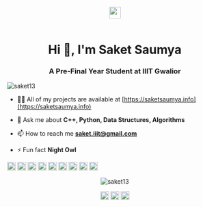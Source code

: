 
<!--
**saket13/saket13** is a ✨ _special_ ✨ repository because its `README.md` (this file) appears on your GitHub profile.

Here are some ideas to get you started:

- 🔭 I’m currently working on ...
- 🌱 I’m currently learning ...
- 👯 I’m looking to collaborate on ...
- 🤔 I’m looking for help with ...
- 💬 Ask me about ...
- 📫 How to reach me: ...
- 😄 Pronouns: ...
- ⚡ Fun fact: ...
-->
<p align="center">
  <img src="https://user-images.githubusercontent.com/5679180/79618120-0daffb80-80be-11ea-819e-d2b0fa904d07.gif" width="27px">
  <br><br>
</p>
<h1 align="center">Hi 👋, I'm Saket Saumya</h1>
<h3 align="center">A Pre-Final Year Student at IIIT Gwalior</h3>
<p align="left"> <img src="https://komarev.com/ghpvc/?username=saket13" alt="saket13" /> </p>

- 👨‍💻 All of my projects are available at [https://saketsaumya.info](https://saketsaumya.info)

- 💬 Ask me about **C++, Python, Data Structures, Algorithms**

- 📫 How to reach me **saket.iiit@gmail.com**

- ⚡ Fun fact **Night Owl**

<p align="left"><img src="https://konpa.github.io/devicon/devicon.git/icons/bootstrap/bootstrap-plain.svg" alt="bootstrap" width="20" height="20"/> <img src="https://konpa.github.io/devicon/devicon.git/icons/c/c-original.svg" alt="c" width="20" height="20"/> <img src="https://konpa.github.io/devicon/devicon.git/icons/cplusplus/cplusplus-original.svg" alt="cplusplus" width="20" height="20"/> <img src="https://konpa.github.io/devicon/devicon.git/icons/css3/css3-original-wordmark.svg" alt="css3" width="20" height="20"/> <img src="https://konpa.github.io/devicon/devicon.git/icons/django/django-original.svg" alt="django" width="20" height="20"/> <img src="https://konpa.github.io/devicon/devicon.git/icons/html5/html5-original-wordmark.svg" alt="html5" width="20" height="20"/> <img src="https://konpa.github.io/devicon/devicon.git/icons/javascript/javascript-original.svg" alt="javascript" width="20" height="20"/> <img src="https://konpa.github.io/devicon/devicon.git/icons/mysql/mysql-original-wordmark.svg" alt="mysql" width="20" height="20"/> <img src="https://konpa.github.io/devicon/devicon.git/icons/python/python-original-wordmark.svg" alt="python" width="20" height="20"/></p><p align="center"> <img src="https://github-readme-stats.vercel.app/api?username=saket13&show_icons=true" alt="saket13" /> </p>

<p align="center"> 
<a href="https://linkedin.com/in/saket13" target="blank"><img align="center" src="https://cdn.jsdelivr.net/npm/simple-icons@3.0.1/icons/linkedin.svg" alt="saket13" height="20" width="20" /></a>
<a href="https://fb.com/saket.saumya" target="blank"><img align="center" src="https://cdn.jsdelivr.net/npm/simple-icons@3.0.1/icons/facebook.svg" alt="saket.saumya" height="20" width="20" /></a>
<a href="https://instagram.com/saket_saumya" target="blank"><img align="center" src="https://cdn.jsdelivr.net/npm/simple-icons@3.0.1/icons/instagram.svg" alt="saket_saumya" height="20" width="20" /></a>
</p>
